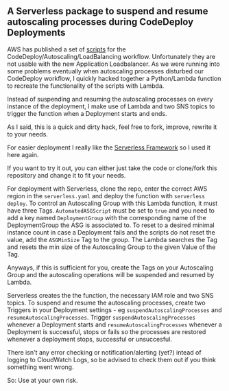 ## A Serverless package to suspend and resume autoscaling processes during CodeDeploy Deployments


AWS has published a set of [scripts]( https://github.com/awslabs/aws-codedeploy-samples) for the  CodeDeploy/Autoscaling/LoadBalancing workflow.
Unfortunately they are not usable with the new Application Loadbalancer.
As we were running into some problems eventually when autoscaling processes disturbed our CodeDeploy workflow, I quickly hacked together a Python/Lambda function to recreate the functionality of the scripts with Lambda.

Instead of suspending and resuming the autoscaling processes on every instance of the deployment, I make use of Lambda and two SNS topics to trigger the function when a Deployment starts and ends.

As I said, this is a quick and dirty hack, feel free to fork, improve, rewrite it to your needs.


For easier deployment I really like the [Serverless Framework](https://serverless.com/) so I used it here again.

If you want to try it out, you can either just take the code or clone/fork this repository and change it to fit your needs.

For deployment with Serverless, clone the repo, enter the correct AWS region in the `serverless.yaml` and deploy the function with `serverless deploy`.
To control an Autoscaling Group with this Lambda function, it must have three Tags. `AutomatedASGScript` must be set to `true` and you need to add a key named `DeploymentGroup` with the corresponding name of the DeploymentGroup the ASG is associated to. To reset to a desired minimal instance count in case a Deployment fails and the scripts do not reset the value, add the `ASGMinSize` Tag to the group. The Lambda searches the Tag and resets the min size of the Autoscaling Group to the given Value of the Tag.

Anyways, if this is sufficient for you, create the Tags on your Autoscaling Group and the autoscaling operations will be suspended and resumed by Lambda.


Serverless creates the the function, the necessary IAM role and two SNS topics. To suspend and resume the autoscaling processes, create two Triggers in your Deployment settings - eg `suspendAutoscalingProcesses` and `resumeAutoscalingProcesses`.
Trigger `suspendAutoscalingProcesses` whenever a Deployment starts and `resumeAutoscalingProcesses` whenever a Deployment is successful, stops or fails so the processes are restored whenever a deployment stops, successful or unsuccesful.

There isn't any error checking or notification/alerting (yet?) intead of logging to CloudWatch Logs, so be advised to check them out if you think something went wrong.

So: Use at your own risk.
